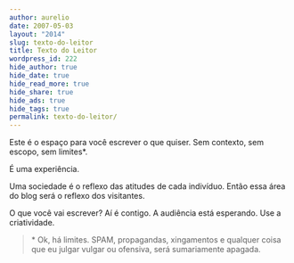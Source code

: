 ```yaml
---
author: aurelio
date: 2007-05-03
layout: "2014"
slug: texto-do-leitor
title: Texto do Leitor
wordpress_id: 222
hide_author: true
hide_date: true
hide_read_more: true
hide_share: true
hide_ads: true
hide_tags: true
permalink: texto-do-leitor/
---
```


Este é o espaço para você escrever o que quiser.
Sem contexto, sem escopo, sem limites*.

É uma experiência.

Uma sociedade é o reflexo das atitudes de cada indivíduo.
Então essa área do blog será o reflexo dos visitantes.

O que você vai escrever?
Aí é contigo.
A audiência está esperando.
Use a criatividade.

<!-- Se quiser acompanhar novidades nessa página, [assine esse Feed](http://aurelio.net/texto-do-leitor/feed/). -->

> \* Ok, há limites. SPAM, propagandas, xingamentos e qualquer coisa que eu julgar vulgar ou ofensiva, será sumariamente apagada.
